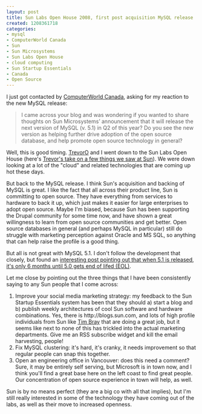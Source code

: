 ```yaml
--- 
layout: post
title: Sun Labs Open House 2008, first post acquisition MySQL release
created: 1208361718
categories: 
- mysql
- ComputerWorld Canada
- Sun
- Sun Microsystems
- Sun Labs Open House
- cloud computing
- Sun Startup Essentials
- Canada
- Open Source
---
```

<p>I just got contacted by <a href="http://www.itworldcanada.com">ComputerWorld Canada</a>, asking for my reaction to the new MySQL release:</p>

<blockquote>
I came across your blog and was wondering if you wanted to share thoughts on Sun Microsystems’ announcement that it will release the next version of MySQL (v. 5.1) in Q2 of this year? Do you see the new version as helping further drive adoption of the open source database, and help promote open source technology in general?
</blockquote>

<p>Well, this is good timing. <a href="http://trevoro.ca">TrevorO</a> and I went down to the Sun Labs Open House (here's <a href="http://trevoro.ca/blog/2008/04/13/sun-labs-open-house-2008/" title="Trevor O and I attended Sun Labs Open House 2008 for Project Raincloud">Trevor's take on a few things we saw at Sun</a>). We were down looking at a lot of the "cloud" and related technologies that are coming up hot these days.</p>

<p>But back to the MySQL release. I think Sun's acquisition and backing of MySQL is great. I like the fact that all across their product line, Sun is committing to open source. They have everything from services to hardware to back it up, which just makes it easier for large enterprises to adopt open source. Maybe I'm biased, because Sun has been supporting the Drupal community for some time now, and have shown a great willingness to learn from open source communities and get better. Open source databases in general (and perhaps MySQL in particular) still do struggle with marketing perception against Oracle and MS SQL, so anything that can help raise the profile is a good thing.</p>

<p>But all is not great with MySQL 5.1. I don't follow the development that closely, but found an <a href="http://www.bitbybit.dk/carsten/blog/?p=169">interesting post pointing out that when 5.1 is released, it's only 6 months until 5.0 gets end of lifed (EOL)</a>.

<p>Let me close by pointing out the three things that I have been consistently saying to any Sun people that I come across:</p>

<ol>
<li>Improve your social media marketing strategy: my feedback to the Sun Startup Essentials system has been that they should a) start a blog and b) publish weekly architectures of cool Sun software and hardware combinations. Yes, there is http://blogs.sun.com, and lots of high profile individuals from Sun like <a href="http://tbray.org/ongoing">Tim Bray</a> that are doing a great job, but it seems like next to none of this has trickled into the actual marketing departments. Give me an RSS subscribe widget and kill the email harvesting, people!</li>
<li>Fix MySQL clustering: it's hard, it's cranky, it needs improvement so that regular people can snap this together.</li>
<li>Open an engineering office in Vancouver: does this need a comment? Sure, it may be entirely self serving, but Microsoft is in town now, and I think you'll find a great base here on the left coast to find great people. Our concentration of open source experience in town will help, as well.</li>
</ol>

<p>Sun is by no means perfect (they are a big co with all that implies), but I'm still really interested in some of the technology they have coming out of the labs, as well as their move to increased openness.</p>
<!--break-->

